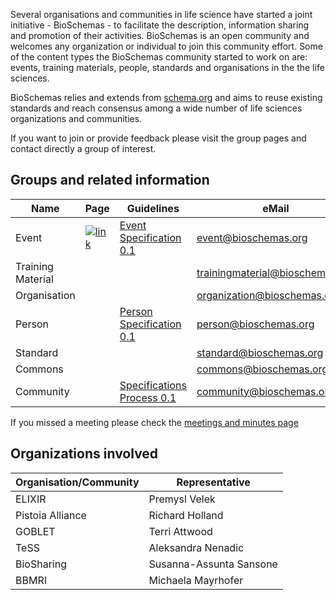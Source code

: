 Several organisations and communities in life science have started a joint initiative - BioSchemas - to facilitate the description, information sharing and promotion of their activities. BioSchemas is an open community and welcomes any organization or individual to join this community effort. Some of the content types the BioSchemas community started to work on are: events, training materials, people, standards and organisations in the the life sciences.

BioSchemas relies and extends from [schema.org](http://schema.org) and aims to reuse existing standards and reach consensus among a wide number of life sciences organizations and communities.

If you want to join or provide feedback please visit the group pages and contact directly a group of interest.


## Groups and related information

Name | Page | Guidelines | eMail | Tasks/issues
--- | --- | --- | --- | --- 
Event | [![link](https://raw.githubusercontent.com/BioSchemas/bioschemas/master/images/icon-link.png)](https://github.com/BioSchemas/bioschemas/wiki/Event-Group) | [Event Specification 0.1](https://docs.google.com/document/d/1CzE_EGDp_II7skKCUFzZUQ7ZSkImkwcEPiQJVpX8YNk/edit?usp=sharing) | event@bioschemas.org | [![link](https://raw.githubusercontent.com/BioSchemas/bioschemas/master/images/icon-link.png)](https://github.com/BioSchemas/bioschemas/labels/type%3A%20event)
Training Material |  |  | trainingmaterial@bioschemas.org | [![link](https://raw.githubusercontent.com/BioSchemas/bioschemas/master/images/icon-link.png)](https://github.com/BioSchemas/bioschemas/labels/type%3A%20training%20material)
Organisation |  |  | organization@bioschemas.org | [![link](https://raw.githubusercontent.com/BioSchemas/bioschemas/master/images/icon-link.png)](https://github.com/BioSchemas/bioschemas/labels/type%3A%20organisation)
Person |  | [Person Specification 0.1](https://docs.google.com/document/d/1Hhm9uZ85eJvH6JG1ZoPz83E9bx-B95r2rW8vPZ2_XJE/edit#heading=h.udykbimgtwao) | person@bioschemas.org | [![link](https://raw.githubusercontent.com/BioSchemas/bioschemas/master/images/icon-link.png)](https://github.com/BioSchemas/bioschemas/labels/type%3A%20person)
Standard |  |  | standard@bioschemas.org | [![link](https://raw.githubusercontent.com/BioSchemas/bioschemas/master/images/icon-link.png)](https://github.com/BioSchemas/bioschemas/labels/type%3A%20standard)
Commons |  |  | commons@bioschemas.org | [![link](https://raw.githubusercontent.com/BioSchemas/bioschemas/master/images/icon-link.png)](https://github.com/BioSchemas/bioschemas/labels/type%3A%20commons)
Community |  | [Specifications Process 0.1](https://docs.google.com/document/d/1eDHBfw6frl9xAjIduLYRwcqUY3jehfzJ-xSKCc1nSsc/edit?usp=sharing) | community@bioschemas.org | [![link](https://raw.githubusercontent.com/BioSchemas/bioschemas/master/images/icon-link.png)](https://github.com/BioSchemas/bioschemas/labels/type%3A%20community)

If you missed a meeting please check the [meetings and minutes page](https://github.com/BioSchemas/bioschemas/wiki/Meetings-and-minutes)

## Organizations involved

Organisation/Community | Representative
--- | --- 
ELIXIR | Premysl Velek
Pistoia Alliance | Richard Holland
GOBLET | Terri Attwood
TeSS | Aleksandra Nenadic
BioSharing | Susanna-Assunta Sansone
BBMRI | Michaela Mayrhofer

